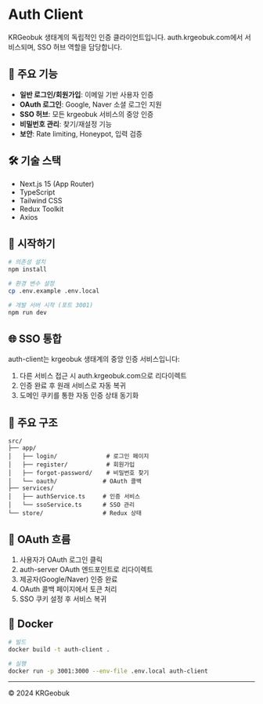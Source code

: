 # Auth Client

KRGeobuk 생태계의 독립적인 인증 클라이언트입니다. auth.krgeobuk.com에서 서비스되며, SSO 허브 역할을 담당합니다.

## 🚀 주요 기능

- **일반 로그인/회원가입**: 이메일 기반 사용자 인증
- **OAuth 로그인**: Google, Naver 소셜 로그인 지원  
- **SSO 허브**: 모든 krgeobuk 서비스의 중앙 인증
- **비밀번호 관리**: 찾기/재설정 기능
- **보안**: Rate limiting, Honeypot, 입력 검증

## 🛠 기술 스택

- Next.js 15 (App Router)
- TypeScript 
- Tailwind CSS
- Redux Toolkit
- Axios

## 🚀 시작하기

```bash
# 의존성 설치
npm install

# 환경 변수 설정
cp .env.example .env.local

# 개발 서버 시작 (포트 3001)
npm run dev
```

## 🌐 SSO 통합

auth-client는 krgeobuk 생태계의 중앙 인증 서비스입니다:

1. 다른 서비스 접근 시 auth.krgeobuk.com으로 리다이렉트
2. 인증 완료 후 원래 서비스로 자동 복귀
3. 도메인 쿠키를 통한 자동 인증 상태 동기화

## 📁 주요 구조

```
src/
├── app/
│   ├── login/              # 로그인 페이지
│   ├── register/           # 회원가입
│   ├── forgot-password/    # 비밀번호 찾기
│   └── oauth/             # OAuth 콜백
├── services/
│   ├── authService.ts     # 인증 서비스
│   └── ssoService.ts      # SSO 관리
└── store/                 # Redux 상태
```

## 🔄 OAuth 흐름

1. 사용자가 OAuth 로그인 클릭
2. auth-server OAuth 엔드포인트로 리다이렉트
3. 제공자(Google/Naver) 인증 완료
4. OAuth 콜백 페이지에서 토큰 처리
5. SSO 쿠키 설정 후 서비스 복귀

## 🐳 Docker

```bash
# 빌드
docker build -t auth-client .

# 실행
docker run -p 3001:3000 --env-file .env.local auth-client
```

---

© 2024 KRGeobuk
